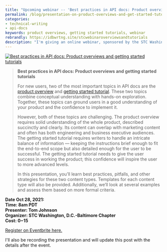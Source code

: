 ```yaml
---
title: "Upcoming webinar -- 'Best practices in API docs: Product overviews and getting started tutorials'"
permalink: /blog/presentation-on-product-overviews-and-get-started-tutorials/
categories:
- technical-writing
- api-docs
keywords: product overviews, getting started tutorials, webinar
rebrandly: https://idbwrtng.site/stcwebinaroverviewsandtutorials
description: "I'm giving an online webinar, sponsored by the STC Washington, D.C.-Baltimore Chapter, on October 28 about product overviews and getting started tutorials in API docs. This post provides details about the webinar and a link to sign up."
---
```


<a href="https://www.eventbrite.com/e/best-practices-in-api-docs-product-overviews-and-getting-started-tutorials-tickets-179050784717"><img style="max-width: 700px" src="https://s3.us-west-1.wasabisys.com/idbwmedia.com/images/eventbrite_overviews_and_tutorials.png" alt="Best practices in API docs: Product overviews and getting started tutorials" /></a>
 
> **Best practices in API docs: Product overviews and getting started tutorials**
> 
> For new users, two of the most important topics in API docs are the [product overview](/learnapidoc/docapis_doc_overview.html) and [getting started tutorial](/learnapidoc/docapis_doc_getting_started_section.html). These two topics combine conceptual understanding with hands-on exploration. Together, these topics can ground users in a good understanding of your product and the confidence to implement it.
> 
> However, both of these topics are challenging. The product overview requires solid understanding of the whole product, described succinctly and clearly. Its content can overlap with marketing content and often has both engineering and business executive audiences. The getting started tutorial requires writers to handle an intricate balance of information &mdash; keeping the instructions brief enough to fit the end-to-end scope but also detailed enough for the user to be successful. The getting started tutorial needs to give the user success in working the product; this confidence will inspire the user to more advanced levels.
>
> In this presentation, you’ll learn best practices, pitfalls, and other strategies for these two content types. Templates for each content type will also be provided. Additionally, we’ll look at several examples and assess them based on more formal criteria. 

**Date Oct 28, 2021:** <br/>
**Time: 8am PDT**<br/>
**Presenter: Tom Johnson**<br/>
**Organizer: STC Washington, D.C.-Baltimore Chapter**<br/>
**Cost: $0-$15**

[Register on Eventbrite here.](https://www.eventbrite.com/e/best-practices-in-api-docs-product-overviews-and-getting-started-tutorials-tickets-179050784717)

I'll also be recording the presentation and will update this post with the details after the event.


